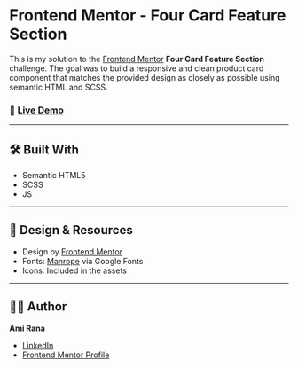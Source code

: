 # Frontend Mentor - Four Card Feature Section

This is my solution to the [Frontend Mentor](https://www.frontendmentor.io/) **Four Card Feature Section** challenge. The goal was to build a responsive and clean product card component that matches the provided design as closely as possible using semantic HTML and SCSS.

### 🚀 [Live Demo](https://amirana.github.io/frontend-mentor-practice-projects/article-preview-component/)

---

## 🛠️ Built With

- Semantic HTML5
- SCSS 
- JS

---

## 🎨 Design & Resources

- Design by [Frontend Mentor](https://www.frontendmentor.io/)
- Fonts: [Manrope](https://fonts.google.com/specimen/Manrope?query=manrope) via Google Fonts
- Icons: Included in the assets

---

## 🙋‍♀️ Author

**Ami Rana**

- [LinkedIn](https://www.linkedin.com/in/ami-rana/)
- [Frontend Mentor Profile](https://www.frontendmentor.io/profile/amirana)